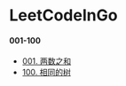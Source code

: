 # LeetCodeInGo
#### 001-100
* [001. 两数之和](https://github.com/SunmoonSan/LeetCodeInGo/blob/master/code000/main/LeetCode001.go)
* [100. 相同的树](https://github.com/SunmoonSan/LeetCodeInGo/blob/master/code000/main/LeetCode100.go)